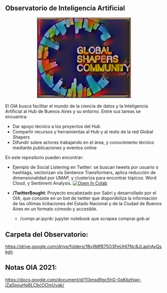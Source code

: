 ## Observatorio de Inteligencia Artificial


<center><img src="https://github.com/Global-Shapers-Buenos-Aires/OIA/raw/master/GS_OIA.png" alt="OIA_GSBA" width="300"/></center>


El OIA busca facilitar el mundo de la ciencia de datos y la Inteligencia Artificial al Hub de Buenos Aires y su entorno. Entre sus tareas se encuentra:

- Dar apoyo técnico a los proyectos del Hub
- Compartir recursos y herramientas al Hub y al resto de la red Global Shapers
- Difundir sobre actores trabajando en el área, y conocimiento técnico mediante publicaciones y eventos online

En este repositorio pueden encontrar:

- Ejemplo de Social Listening en Twitter: se buscan tweets por usuario o hashtags, vectorizan vía Sentence Transformers, aplica reducción de dimensionalidad por UMAP, y clusteriza para encontrar tópicos. Word Cloud, y Sentiment Analysis. [![Open In Colab](https://colab.research.google.com/assets/colab-badge.svg)](https://colab.research.google.com/github/Global-Shapers-Buenos-Aires/OIA/blob/master/twitter_social_listening.ipynb) 

- **/TwitterBought**:
Proyecto encabezado por Sabri y desarrollado por el OIA, que consiste en un bot de twitter que disponibiliza la información de las últimas licitaciones del 
Estado Nacional y de la Ciudad de Buenos Aires en un formato cómodo y accesible.
    - /compr.ar.ipynb: jupyter notebook que scrapea comprar.gob.ar 

 
## Carpeta del Observatorio:

https://drive.google.com/drive/folders/1ByIIMfB75O3FeUHl7Nc8JLaphAyQskgh

## Notas OIA 2021:

https://docs.google.com/document/d/113msd9gc5hG-0qKbzhiwi-jZa0pouHq6LCbcOOmUvak/